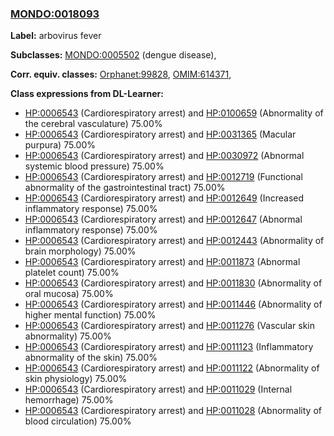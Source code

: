 
### [MONDO:0018093](http://purl.obolibrary.org/obo/MONDO_0018093)
**Label:** arbovirus fever

**Subclasses:** [MONDO:0005502](http://purl.obolibrary.org/obo/MONDO_0005502) (dengue disease), 

**Corr. equiv. classes:** [Orphanet:99828](http://www.orpha.net/ORDO/Orphanet_99828), [OMIM:614371](http://purl.obolibrary.org/obo/OMIM_614371), 

**Class expressions from DL-Learner:**

- [HP:0006543](http://purl.obolibrary.org/obo/HP_0006543) (Cardiorespiratory arrest) and [HP:0100659](http://purl.obolibrary.org/obo/HP_0100659) (Abnormality of the cerebral vasculature) 75.00%
- [HP:0006543](http://purl.obolibrary.org/obo/HP_0006543) (Cardiorespiratory arrest) and [HP:0031365](http://purl.obolibrary.org/obo/HP_0031365) (Macular purpura) 75.00%
- [HP:0006543](http://purl.obolibrary.org/obo/HP_0006543) (Cardiorespiratory arrest) and [HP:0030972](http://purl.obolibrary.org/obo/HP_0030972) (Abnormal systemic blood pressure) 75.00%
- [HP:0006543](http://purl.obolibrary.org/obo/HP_0006543) (Cardiorespiratory arrest) and [HP:0012719](http://purl.obolibrary.org/obo/HP_0012719) (Functional abnormality of the gastrointestinal tract) 75.00%
- [HP:0006543](http://purl.obolibrary.org/obo/HP_0006543) (Cardiorespiratory arrest) and [HP:0012649](http://purl.obolibrary.org/obo/HP_0012649) (Increased inflammatory response) 75.00%
- [HP:0006543](http://purl.obolibrary.org/obo/HP_0006543) (Cardiorespiratory arrest) and [HP:0012647](http://purl.obolibrary.org/obo/HP_0012647) (Abnormal inflammatory response) 75.00%
- [HP:0006543](http://purl.obolibrary.org/obo/HP_0006543) (Cardiorespiratory arrest) and [HP:0012443](http://purl.obolibrary.org/obo/HP_0012443) (Abnormality of brain morphology) 75.00%
- [HP:0006543](http://purl.obolibrary.org/obo/HP_0006543) (Cardiorespiratory arrest) and [HP:0011873](http://purl.obolibrary.org/obo/HP_0011873) (Abnormal platelet count) 75.00%
- [HP:0006543](http://purl.obolibrary.org/obo/HP_0006543) (Cardiorespiratory arrest) and [HP:0011830](http://purl.obolibrary.org/obo/HP_0011830) (Abnormality of oral mucosa) 75.00%
- [HP:0006543](http://purl.obolibrary.org/obo/HP_0006543) (Cardiorespiratory arrest) and [HP:0011446](http://purl.obolibrary.org/obo/HP_0011446) (Abnormality of higher mental function) 75.00%
- [HP:0006543](http://purl.obolibrary.org/obo/HP_0006543) (Cardiorespiratory arrest) and [HP:0011276](http://purl.obolibrary.org/obo/HP_0011276) (Vascular skin abnormality) 75.00%
- [HP:0006543](http://purl.obolibrary.org/obo/HP_0006543) (Cardiorespiratory arrest) and [HP:0011123](http://purl.obolibrary.org/obo/HP_0011123) (Inflammatory abnormality of the skin) 75.00%
- [HP:0006543](http://purl.obolibrary.org/obo/HP_0006543) (Cardiorespiratory arrest) and [HP:0011122](http://purl.obolibrary.org/obo/HP_0011122) (Abnormality of skin physiology) 75.00%
- [HP:0006543](http://purl.obolibrary.org/obo/HP_0006543) (Cardiorespiratory arrest) and [HP:0011029](http://purl.obolibrary.org/obo/HP_0011029) (Internal hemorrhage) 75.00%
- [HP:0006543](http://purl.obolibrary.org/obo/HP_0006543) (Cardiorespiratory arrest) and [HP:0011028](http://purl.obolibrary.org/obo/HP_0011028) (Abnormality of blood circulation) 75.00%


